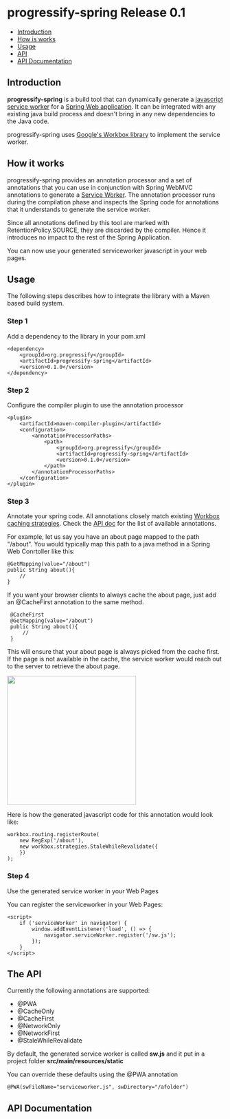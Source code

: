# progressify-spring Release 0.1

*   [Introduction](#intro)
*   [How is works](#how)
*   [Usage](#usage)
*   [API](#api)
*   [API Documentation](#apidoc)

## <a id="#intro">Introduction</a>

**progressify-spring** is a build tool that can dynamically generate a [javascript service worker](https://developers.google.com/web/fundamentals/primers/service-workers/) for a [Spring Web application](https://spring.io/guides/gs/serving-web-content/). It can be integrated with any existing java build process and doesn't bring in any new dependencies to the Java code.

progressify-spring uses [Google's Workbox library](https://developers.google.com/web/tools/workbox/) to implement the service worker.

## <a id="#how">How it works</a>

progressify-spring provides an annotation processor and a set of annotations that you can use in conjunction with Spring WebMVC annotations to generate a [Service Worker](https://developers.google.com/web/fundamentals/primers/service-workers/). The annotation processor runs during the compilation phase and inspects the Spring code for annotations that it understands to generate the service worker.

Since all annotations defined by this tool are marked with RetentionPolicy.SOURCE, they are discarded by the compiler. Hence it introduces no impact to the rest of the Spring Application.

You can now use your generated serviceworker javascript in your web pages.

## <a id="#usage">Usage</a>

The following steps describes how to integrate the library with a Maven based build system.

### Step 1

Add a dependency to the library in your pom.xml

    <dependency> 
        <groupId>org.progressify</groupId> 
        <artifactId>progressify-spring</artifactId> 
        <version>0.1.0</version> 
    </dependency>
    
### Step 2

Configure the compiler plugin to use the annotation processor

    <plugin> 
        <artifactId>maven-compiler-plugin</artifactId> 
        <configuration> 
            <annotationProcessorPaths> 
                <path> 
                    <groupId>org.progressify</groupId> 
                    <artifactId>progressify-spring</artifactId> 
                    <version>0.1.0</version> 
                </path>
            </annotationProcessorPaths>
        </configuration> 
    </plugin>
    
### Step 3

Annotate your spring code. All annotations closely match existing [Workbox caching strategies](https://developers.google.com/web/tools/workbox/reference-docs/latest/workbox.strategies). Check the <a target="_blank" href="">API doc</a> for the list of available annotations.

For example, let us say you have an about page mapped to the path "/about". You would typically map this path to a java method in a Spring Web Conrtoller like this:

    @GetMapping(value="/about")
    public String about(){
        //
    } 
    
 If you want your browser clients to always cache the about page, just add an @CacheFirst annotation to the same method. 
 
     @CacheFirst    
     @GetMapping(value="/about")
     public String about(){
         //
     } 
     
This will ensure that your about page is always picked from the cache first. If the page is not available in the cache, the service worker would reach out to the server to retrieve the about page. 

<img src="https://developers.google.com/web/tools/workbox/images/modules/workbox-strategies/cache-first.png" width='300' />

Here is how the generated javascript code for this annotation would look like:

    workbox.routing.registerRoute(
        new RegExp('/about'),
        new workbox.strategies.StaleWhileRevalidate({
        })
    );

 ### Step 4
 
 Use the generated service worker in your Web Pages
 
 You can register the serviceworker in your Web Pages:
 
    <script>
        if ('serviceWorker' in navigator) {
            window.addEventListener('load', () => {
                navigator.serviceWorker.register('/sw.js');
            });
        }
    </script>
    
## <a id="#api">The API</a>

Currently the following annotations are supported:

*   @PWA
*   @CacheOnly
*   @CacheFirst
*   @NetworkOnly
*   @NetworkFirst
*   @StaleWhileRevalidate

By default, the generated service worker is called **sw.js** and it put in a project folder **src/main/resources/static**

You can override these defaults using the @PWA annotation

    @PWA(swFileName="serviceworker.js", swDirectory="/afolder")

 
 ## <a id="#apidoc">API Documentation</a>

 
 
